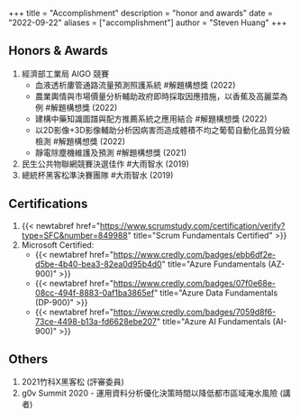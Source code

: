 +++
title = "Accomplishment"
description = "honor and awards"
date = "2022-09-22"
aliases = ["accomplishment"]
author = "Steven Huang"
+++

## Honors & Awards
1. 經濟部工業局 AIGO 競賽
    - 血液透析廔管通路流量預測照護系統 #解題構想獎 (2022)
    - 農業輿情與市場價量分析輔助政府即時採取因應措施，以香蕉及高麗菜為例 #解題構想獎 (2022)
    - 建構中藥知識圖譜與配方推薦系統之應用結合 #解題構想獎 (2022)
    - 以2D影像+3D影像輔助分析因病害而造成體積不均之葡萄自動化品質分級檢測 #解題構想獎 (2022)
    - 靜電除塵機維護及預測 #解題構想獎 (2021)
2. 民生公共物聯網競賽決選佳作 #大雨智水 (2019)
3. 總統杯黑客松準決賽團隊 #大雨智水 (2019)

## Certifications
1. {{< newtabref  href="https://www.scrumstudy.com/certification/verify?type=SFC&number=849988" title="Scrum Fundamentals Certified" >}}
2. Microsoft Certified:
    - {{< newtabref  href="https://www.credly.com/badges/ebb6df2e-d5be-4b40-bea3-82ea0d95b4d0" title="Azure Fundamentals (AZ-900)" >}}
    - {{< newtabref  href="https://www.credly.com/badges/07f0e68e-08cc-494f-8883-0af1ba3865ef" title="Azure Data Fundamentals (DP-900)" >}}
    - {{< newtabref  href="https://www.credly.com/badges/7059d8f6-73ce-4498-b13a-fd6628ebe207" title="Azure AI Fundamentals (AI-900)" >}}

## Others
1. 2021竹科X黑客松 (評審委員) 
2. g0v Summit 2020 - 運用資料分析優化決策時間以降低都市區域淹水風險 (講者)